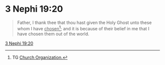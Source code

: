 # 3 Nephi 19:20

> Father, I thank thee that thou hast given the Holy Ghost unto these whom I have <u>chosen</u>[^a]; and it is because of their belief in me that I have chosen them out of the world.

[3 Nephi 19:20](https://www.churchofjesuschrist.org/study/scriptures/bofm/3-ne/19?lang=eng&id=p20#p20)


[^a]: TG [Church Organization.](https://www.churchofjesuschrist.org/study/scriptures/tg/church-organization?lang=eng)
